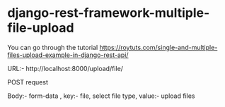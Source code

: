 # django-rest-framework-multiple-file-upload

You can go through the tutorial https://roytuts.com/single-and-multiple-files-upload-example-in-django-rest-api/


URL:- http://localhost:8000/upload/file/

POST request

Body:- form-data , key:- file, select file type, value:- upload files




